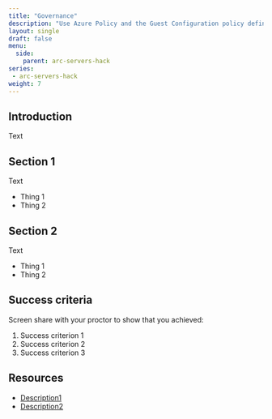 ```yaml
---
title: "Governance"
description: "Use Azure Policy and the Guest Configuration policy definitions to govern your resources and prove compliance."
layout: single
draft: false
menu:
  side:
    parent: arc-servers-hack
series:
 - arc-servers-hack
weight: 7
---
```


## Introduction

Text

## Section 1

Text

* Thing 1
* Thing 2

## Section 2

Text

* Thing 1
* Thing 2

## Success criteria

Screen share with your proctor to show that you achieved:

1. Success criterion 1
1. Success criterion 2
1. Success criterion 3

## Resources

* [Description1](https://link)
* [Description2](https://link)
